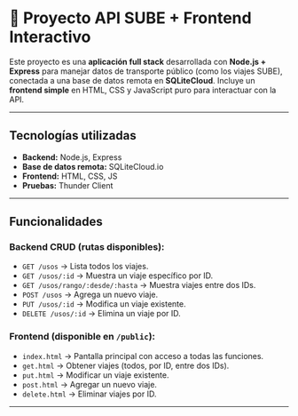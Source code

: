 # 🚌 Proyecto API SUBE + Frontend Interactivo

Este proyecto es una **aplicación full stack** desarrollada con **Node.js + Express** para manejar datos de transporte público (como los viajes SUBE), conectada a una base de datos remota en **SQLiteCloud**. Incluye un **frontend simple** en HTML, CSS y JavaScript puro para interactuar con la API.

---

## Tecnologías utilizadas

- **Backend:** Node.js, Express
- **Base de datos remota:** SQLiteCloud.io
- **Frontend:** HTML, CSS, JS 
- **Pruebas:** Thunder Client


---

## Funcionalidades

### Backend CRUD (rutas disponibles):

- `GET /usos` → Lista todos los viajes.
- `GET /usos/:id` → Muestra un viaje específico por ID.
- `GET /usos/rango/:desde/:hasta` → Muestra viajes entre dos IDs.
- `POST /usos` → Agrega un nuevo viaje.
- `PUT /usos/:id` → Modifica un viaje existente.
- `DELETE /usos/:id` → Elimina un viaje por ID.


### Frontend (disponible en `/public`):

- `index.html` → Pantalla principal con acceso a todas las funciones.
- `get.html` → Obtener viajes (todos, por ID, entre dos IDs).
- `put.html` → Modificar un viaje existente.
- `post.html` → Agregar un nuevo viaje.
- `delete.html` → Eliminar viajes por ID.

---


